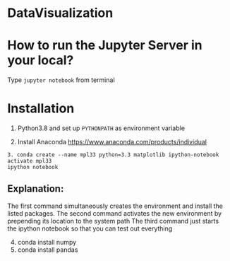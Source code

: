 # DataVisualization

# How to run the Jupyter Server in your local?

Type `jupyter notebook` from terminal

# Installation 

1. Python3.8 and set up `PYTHONPATH` as environment variable

2. Install Anaconda https://www.anaconda.com/products/individual
 ```
3. conda create --name mpl33 python=3.3 matplotlib ipython-notebook
activate mpl33
ipython notebook
```

Explanation:
-----------
The first command simultaneously creates the environment and install the listed packages.
The second command activates the new environment by prepending its location to the system path
The third command just starts the ipython notebook so that you can test out everything

4. conda install numpy
5. conda install pandas
